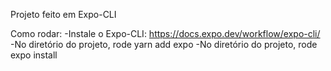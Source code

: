 Projeto feito em Expo-CLI

Como rodar:
-Instale o Expo-CLI: https://docs.expo.dev/workflow/expo-cli/
-No diretório do projeto, rode yarn add expo
-No diretório do projeto, rode expo install